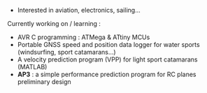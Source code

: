 - Interested in aviation, electronics, sailing...


Currently working on / learning :
 - AVR C programming : ATMega & ATtiny MCUs
 - Portable GNSS speed and position data logger for water sports (windsurfing, sport catamarans...)
 - A velocity prediction program (VPP) for light sport catamarans (MATLAB)
 - **AP3** : a simple performance prediction program for RC planes preliminary design
